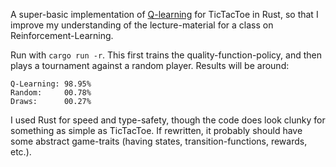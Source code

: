 A super-basic implementation of [Q-learning](https://en.wikipedia.org/wiki/Q-learning) for TicTacToe in Rust, so that I improve my understanding of the lecture-material for a class on Reinforcement-Learning.

Run with `cargo run -r`. This first trains the quality-function-policy, and then plays a tournament against a random player. Results will be around:
```
Q-Learning: 98.95%
Random:     00.78%
Draws:      00.27%
```

I used Rust for speed and type-safety, though the code does look clunky for something as simple as TicTacToe. If rewritten, it probably should have some abstract game-traits (having states, transition-functions, rewards, etc.).